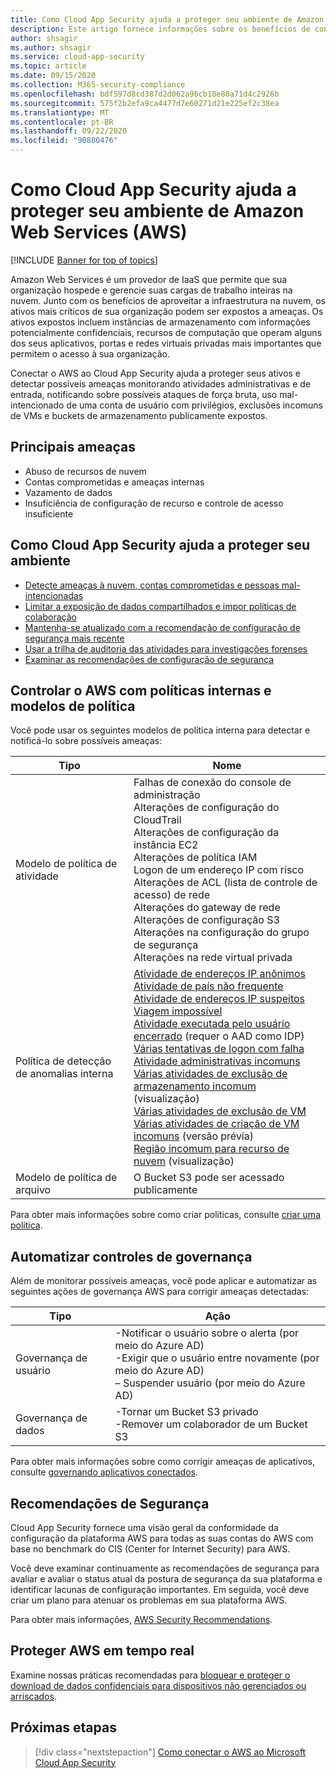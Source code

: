 ```yaml
---
title: Como Cloud App Security ajuda a proteger seu ambiente de Amazon Web Services
description: Este artigo fornece informações sobre os benefícios de conectar seu aplicativo AWS para Cloud App Security usando o conector de API para visibilidade e controle sobre o uso.
author: shsagir
ms.author: shsagir
ms.service: cloud-app-security
ms.topic: article
ms.date: 09/15/2020
ms.collection: M365-security-compliance
ms.openlocfilehash: bdf597d8cd387d2d062a96cb18e80a71d4c2926b
ms.sourcegitcommit: 575f2b2efa9ca4477d7e60271d21e225ef2c38ea
ms.translationtype: MT
ms.contentlocale: pt-BR
ms.lasthandoff: 09/22/2020
ms.locfileid: "90880476"
---
```

# <a name="how-cloud-app-security-helps-protect-your-amazon-web-services-aws-environment"></a>Como Cloud App Security ajuda a proteger seu ambiente de Amazon Web Services (AWS)

[!INCLUDE [Banner for top of topics](includes/banner.md)]

Amazon Web Services é um provedor de IaaS que permite que sua organização hospede e gerencie suas cargas de trabalho inteiras na nuvem. Junto com os benefícios de aproveitar a infraestrutura na nuvem, os ativos mais críticos de sua organização podem ser expostos a ameaças. Os ativos expostos incluem instâncias de armazenamento com informações potencialmente confidenciais, recursos de computação que operam alguns dos seus aplicativos, portas e redes virtuais privadas mais importantes que permitem o acesso à sua organização.

Conectar o AWS ao Cloud App Security ajuda a proteger seus ativos e detectar possíveis ameaças monitorando atividades administrativas e de entrada, notificando sobre possíveis ataques de força bruta, uso mal-intencionado de uma conta de usuário com privilégios, exclusões incomuns de VMs e buckets de armazenamento publicamente expostos.

## <a name="main-threats"></a>Principais ameaças

- Abuso de recursos de nuvem
- Contas comprometidas e ameaças internas
- Vazamento de dados
- Insuficiência de configuração de recurso e controle de acesso insuficiente

## <a name="how-cloud-app-security-helps-to-protect-your-environment"></a>Como Cloud App Security ajuda a proteger seu ambiente

- [Detecte ameaças à nuvem, contas comprometidas e pessoas mal-intencionadas](best-practices.md#detect-cloud-threats-compromised-accounts-malicious-insiders-and-ransomware)
- [Limitar a exposição de dados compartilhados e impor políticas de colaboração](best-practices.md#limit-exposure-of-shared-data-and-enforce-collaboration-policies)
- [Mantenha-se atualizado com a recomendação de configuração de segurança mais recente](security-config-aws.md)
- [Usar a trilha de auditoria das atividades para investigações forenses](best-practices.md#use-the-audit-trail-of-activities-for-forensic-investigations)
- [Examinar as recomendações de configuração de segurança](security-config-aws.md)

## <a name="control-aws-with-built-in-policies-and-policy-templates"></a>Controlar o AWS com políticas internas e modelos de política

Você pode usar os seguintes modelos de política interna para detectar e notificá-lo sobre possíveis ameaças:

| Tipo | Nome |
| ---- | ---- |
| Modelo de política de atividade | Falhas de conexão do console de administração<br />Alterações de configuração do CloudTrail<br />Alterações de configuração da instância EC2<br />Alterações de política IAM<br />Logon de um endereço IP com risco<br />Alterações de ACL (lista de controle de acesso) de rede<br />Alterações do gateway de rede<br />Alterações de configuração S3<br />Alterações na configuração do grupo de segurança<br />Alterações na rede virtual privada |
| Política de detecção de anomalias interna | [Atividade de endereços IP anônimos](anomaly-detection-policy.md#activity-from-anonymous-ip-addresses)<br />[Atividade de país não frequente](anomaly-detection-policy.md#activity-from-infrequent-country)<br />[Atividade de endereços IP suspeitos](anomaly-detection-policy.md#activity-from-suspicious-ip-addresses)<br />[Viagem impossível](anomaly-detection-policy.md#impossible-travel)<br />[Atividade executada pelo usuário encerrado](anomaly-detection-policy.md#activity-performed-by-terminated-user) (requer o AAD como IDP)<br />[Várias tentativas de logon com falha](anomaly-detection-policy.md#multiple-failed-login-attempts)<br />[Atividade administrativas incomuns](anomaly-detection-policy.md#unusual-activities-by-user)<br />[Várias atividades de exclusão de armazenamento incomum](anomaly-detection-policy.md#unusual-activities-by-user) (visualização)<br />[Várias atividades de exclusão de VM](anomaly-detection-policy.md#multiple-delete-vm-activities)<br />[Várias atividades de criação de VM incomuns](anomaly-detection-policy.md#unusual-activities-by-user) (versão prévia)<br />[Região incomum para recurso de nuvem](anomaly-detection-policy.md#unusual-activities-by-user) (visualização) |
| Modelo de política de arquivo | O Bucket S3 pode ser acessado publicamente |

Para obter mais informações sobre como criar políticas, consulte [criar uma política](control-cloud-apps-with-policies.md#create-a-policy).

## <a name="automate-governance-controls"></a>Automatizar controles de governança

Além de monitorar possíveis ameaças, você pode aplicar e automatizar as seguintes ações de governança AWS para corrigir ameaças detectadas:

| Tipo | Ação |
| ---- | ---- |
| Governança de usuário | -Notificar o usuário sobre o alerta (por meio do Azure AD)<br />-Exigir que o usuário entre novamente (por meio do Azure AD)<br />– Suspender usuário (por meio do Azure AD) |
| Governança de dados | -Tornar um Bucket S3 privado<br />-Remover um colaborador de um Bucket S3 |

Para obter mais informações sobre como corrigir ameaças de aplicativos, consulte [governando aplicativos conectados](governance-actions.md).

## <a name="security-recommendations"></a>Recomendações de Segurança

Cloud App Security fornece uma visão geral da conformidade da configuração da plataforma AWS para todas as suas contas do AWS com base no benchmark do CIS (Center for Internet Security) para AWS.

Você deve examinar continuamente as recomendações de segurança para avaliar e avaliar o status atual da postura de segurança da sua plataforma e identificar lacunas de configuração importantes. Em seguida, você deve criar um plano para atenuar os problemas em sua plataforma AWS.

Para obter mais informações, [AWS Security Recommendations](security-config-aws.md).

## <a name="protect-aws-in-real-time"></a>Proteger AWS em tempo real

Examine nossas práticas recomendadas para [bloquear e proteger o download de dados confidenciais para dispositivos não gerenciados ou arriscados](best-practices.md#block-and-protect-download-of-sensitive-data-to-unmanaged-or-risky-devices).

## <a name="next-steps"></a>Próximas etapas

> [!div class="nextstepaction"]
> [Como conectar o AWS ao Microsoft Cloud App Security](connect-aws-to-microsoft-cloud-app-security.md)

